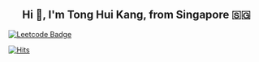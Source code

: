 <h2 align="center">Hi 👋, I'm Tong Hui Kang, from Singapore 🇸🇬</h2>

[![Leetcode Badge](https://img.shields.io/badge/Leetcode-2531-GREEN.svg)](https://leetcode.com/tonghuikang/)
<br>

[![Hits](https://hits.seeyoufarm.com/api/count/incr/badge.svg?url=https%3A%2F%2Fgithub.com%2Ftonghuikang&count_bg=%236E151C&title_bg=%23555555&icon=&icon_color=%23E7E7E7&title=hits&edge_flat=true)](https://hits.seeyoufarm.com)


